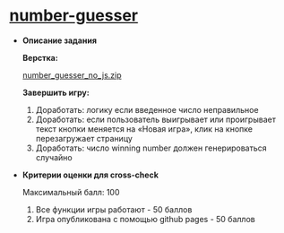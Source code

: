 # [number-guesser](https://dianazhusupbek.github.io/number-guesser/)
- **Описание задания**
    
    **Верстка:**
    
    [number_guesser_no_js.zip](https://s3-us-west-2.amazonaws.com/secure.notion-static.com/ad983956-6d95-4e37-90fe-3bc06ab44f98/number_guesser_no_js.zip)
    
    **Завершить игру:**
    
    1. Доработать: логику если введенное число неправильное
    2. Доработать: если пользователь выигрывает или проигрывает текст кнопки меняется на «Новая игра», клик на кнопке перезагружает страницу
    3. Доработать: число winning number должен генерироваться случайно
- **Критерии оценки для cross-check**
    
    Максимальный балл: 100
    
    1. Все функции игры работают - 50 баллов
    2. Игра опубликована с помощью github pages - 50 баллов

